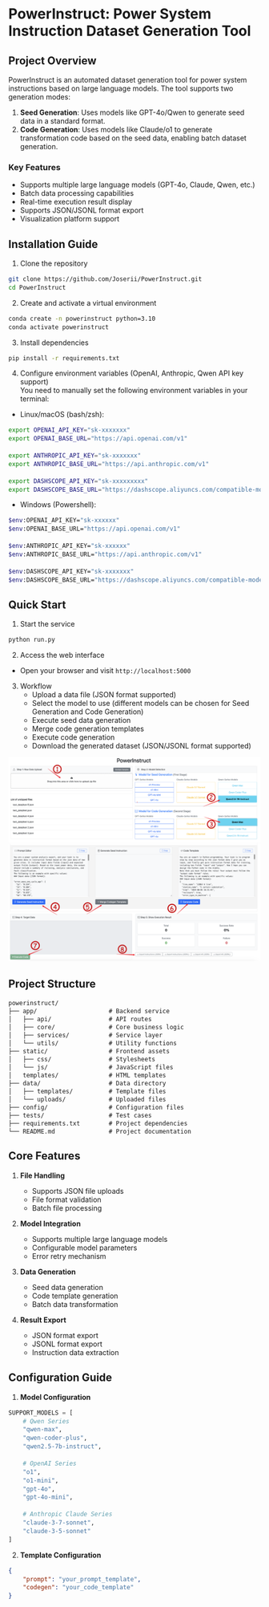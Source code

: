 # PowerInstruct: Power System Instruction Dataset Generation Tool  

## Project Overview  

PowerInstruct is an automated dataset generation tool for power system instructions based on large language models. The tool supports two generation modes:  

1. **Seed Generation**: Uses models like GPT-4o/Qwen to generate seed data in a standard format.  
2. **Code Generation**: Uses models like Claude/o1 to generate transformation code based on the seed data, enabling batch dataset generation.  

### Key Features  
- Supports multiple large language models (GPT-4o, Claude, Qwen, etc.)  
- Batch data processing capabilities  
- Real-time execution result display  
- Supports JSON/JSONL format export  
- Visualization platform support  

## Installation Guide  

1. Clone the repository  
```bash
git clone https://github.com/Joserii/PowerInstruct.git
cd PowerInstruct
```  

2. Create and activate a virtual environment  
```bash
conda create -n powerinstruct python=3.10
conda activate powerinstruct
```  

3. Install dependencies  
```bash
pip install -r requirements.txt
```  

4. Configure environment variables (OpenAI, Anthropic, Qwen API key support)  
You need to manually set the following environment variables in your terminal:  

- Linux/macOS (bash/zsh):  
```bash
export OPENAI_API_KEY="sk-xxxxxxx"
export OPENAI_BASE_URL="https://api.openai.com/v1"

export ANTHROPIC_API_KEY="sk-xxxxxxx"
export ANTHROPIC_BASE_URL="https://api.anthropic.com/v1"

export DASHSCOPE_API_KEY="sk-xxxxxxxxx"
export DASHSCOPE_BASE_URL="https://dashscope.aliyuncs.com/compatible-mode/v1"
```  

- Windows (Powershell):  
```bash
$env:OPENAI_API_KEY="sk-xxxxxx"
$env:OPENAI_BASE_URL="https://api.openai.com/v1"

$env:ANTHROPIC_API_KEY="sk-xxxxxx"
$env:ANTHROPIC_BASE_URL="https://api.anthropic.com/v1"

$env:DASHSCOPE_API_KEY="sk-xxxxxxx"
$env:DASHSCOPE_BASE_URL="https://dashscope.aliyuncs.com/compatible-mode/v1"
```  

## Quick Start  

1. Start the service  
```bash
python run.py
```  

2. Access the web interface  
- Open your browser and visit `http://localhost:5000`  

3. Workflow  
   - Upload a data file (JSON format supported)  
   - Select the model to use (different models can be chosen for Seed Generation and Code Generation)  
   - Execute seed data generation  
   - Merge code generation templates  
   - Execute code generation  
   - Download the generated dataset (JSON/JSONL format supported)  

![quickstart](./imgs/demo_1.png)  
![quickstart](./imgs/demo_2.png)  

## Project Structure  

```
powerinstruct/
├── app/                    # Backend service
│   ├── api/                # API routes
│   ├── core/               # Core business logic
│   ├── services/           # Service layer
│   └── utils/              # Utility functions
├── static/                 # Frontend assets
│   ├── css/                # Stylesheets
│   └── js/                 # JavaScript files
│   templates/              # HTML templates
├── data/                   # Data directory
│   ├── templates/          # Template files
│   └── uploads/            # Uploaded files
├── config/                 # Configuration files
├── tests/                  # Test cases
├── requirements.txt        # Project dependencies
└── README.md               # Project documentation
```  

## Core Features  

1. **File Handling**  
   - Supports JSON file uploads  
   - File format validation  
   - Batch file processing  

2. **Model Integration**  
   - Supports multiple large language models  
   - Configurable model parameters  
   - Error retry mechanism  

3. **Data Generation**  
   - Seed data generation  
   - Code template generation  
   - Batch data transformation  

4. **Result Export**  
   - JSON format export  
   - JSONL format export  
   - Instruction data extraction  

## Configuration Guide  

1. **Model Configuration**  
```python
SUPPORT_MODELS = [
    # Qwen Series
    "qwen-max",
    "qwen-coder-plus",
    "qwen2.5-7b-instruct",

    # OpenAI Series
    "o1",
    "o1-mini",
    "gpt-4o",
    "gpt-4o-mini",

    # Anthropic Claude Series
    "claude-3-7-sonnet",
    "claude-3-5-sonnet"
]
```  

2. **Template Configuration**  
```json
{
    "prompt": "your_prompt_template",
    "codegen": "your_code_template"
}
```  
